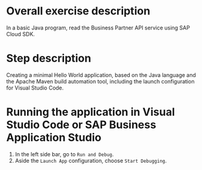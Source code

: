 # Overall exercise description
In a basic Java program, read the Business Partner API service using SAP Cloud SDK.

# Step description
Creating a minimal Hello World application, based on the Java language and the Apache Maven build automation tool, including the launch configuration for Visual Studio Code.

# Running the application in Visual Studio Code or SAP Business Application Studio
1. In the left side bar, go to `Run and Debug`.
2. Aside the `Launch App` configuration, choose `Start Debugging`.
